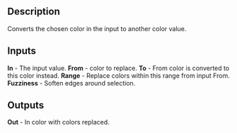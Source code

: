 ## Description
Converts the chosen color in the input to another color value.

## Inputs
**In** - The input value.
**From** - color to replace.
**To** - From color is converted to this color instead.
**Range** - Replace colors within this range from input From.
**Fuzziness** - Soften edges around selection.

## Outputs
**Out** - In color with colors replaced.